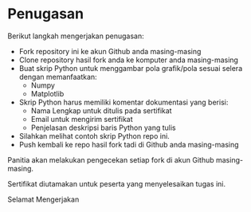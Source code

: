 # Penugasan

Berikut langkah mengerjakan penugasan:
- Fork repository ini ke akun Github anda masing-masing
- Clone repository hasil fork anda ke komputer anda masing-masing
- Buat skrip Python untuk menggambar pola grafik/pola sesuai selera dengan memanfaatkan:
    - Numpy
    - Matplotlib
- Skrip Python harus memiliki komentar dokumentasi yang berisi:
    - Nama Lengkap untuk ditulis pada sertifikat
    - Email untuk mengirim sertifikat
    - Penjelasan deskripsi baris Python yang tulis
- Silahkan melihat contoh skrip Python repo ini.
- Push kembali ke repo hasil fork tadi di Github anda masing-masing

Panitia akan melakukan pengecekan setiap fork di akun Github masing-masing.

Sertifikat diutamakan untuk peserta yang menyelesaikan tugas ini.

Selamat Mengerjakan
